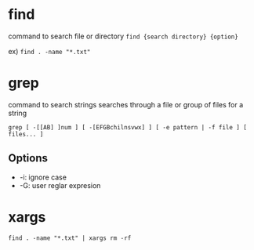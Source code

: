 # find
command to search file or directory
`find {search directory} {option}`

ex) `find . -name "*.txt"`

# grep
command to search strings
searches through a file or group of files for a string

`grep [ -[[AB] ]num ] [ -[EFGBchilnsvwx] ] [ -e pattern | -f file ] [ files... ]`

## Options
- -i: ignore case
- -G: user reglar expresion

# xargs
`find . -name "*.txt" | xargs rm -rf`

